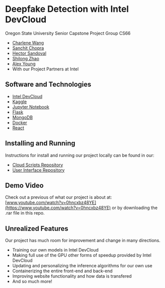 # Deepfake Detection with Intel DevCloud
Oregon State University Senior Capstone Project
Group CS66
- [Charlene Wang](https://github.com/Charleina)
- [Sanchit Chopra](https://github.com/esanchit)
- [Hector Sandoval](https://github.com/Bazzikk)
- [Shilong Zhao](https://github.com/Kevin520122)
- [Alex Young](https://github.com/axyoung)
- With our Project Partners at Intel
## Software and Technologies
- [Intel DevCloud](https://devcloud.intel.com/oneapi/get_started/)
- [Kaggle](https://www.kaggle.com/c/deepfake-detection-challenge)
- [Jupyter Notebook](https://jupyter.org/)
- [Flask](https://flask.palletsprojects.com/en/2.1.x/)
- [MongoDB](https://www.mongodb.com/)
- [Docker](https://docs.docker.com/)
- [React](https://reactjs.org/)
## Installing and Running
Instructions for install and running our project locally can be found in our:
- [Cloud Scripts Repository](https://github.com/OSU-AI-with-Intel-DevCloud/cloud-scripts)
- [User Interface Repository](https://github.com/OSU-AI-with-Intel-DevCloud/reactapp-ui)
## Demo Video
Check out a previous of what our project is about at: [www.youtube.com/watch?v=0hncxbz48YE](https://www.youtube.com/watch?v=0hncxbz48YE) or by downloading the .rar file in this repo.
## Unrealized Features
Our project has much room for improvement and change in many directions.
- Training our own models in Intel DevCloud
- Making full use of the GPU other forms of speedup provided by Intel DevCloud
- Updating and personalizing the inference algorithms for our own use
- Containerizing the entire front-end and back-end
- Improving website functionality and how data is transfered
- And so much more!
